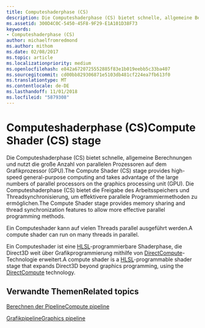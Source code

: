 ```yaml
---
title: Computeshaderphase (CS)
description: Die Computeshaderphase (CS) bietet schnelle, allgemeine Berechnungen und nutzt die große Anzahl von parallelen Prozessoren auf dem Grafikprozessor (GPU).
ms.assetid: 300D4C0C-5450-45F8-9F29-E1A101D38F73
keywords:
- Computeshaderphase (CS)
author: michaelfromredmond
ms.author: mithom
ms.date: 02/08/2017
ms.topic: article
ms.localizationpriority: medium
ms.openlocfilehash: e842a6720725552885f83e1b019eebb5c33ba407
ms.sourcegitcommit: cd00bb829306871e5103db481cf224ea7fb613f0
ms.translationtype: MT
ms.contentlocale: de-DE
ms.lasthandoff: 11/01/2018
ms.locfileid: "5879308"
---
```

# <a name="compute-shader-cs-stage"></a><span data-ttu-id="6d85f-104">Computeshaderphase (CS)</span><span class="sxs-lookup"><span data-stu-id="6d85f-104">Compute Shader (CS) stage</span></span>


<span data-ttu-id="6d85f-105">Die Computeshaderphase (CS) bietet schnelle, allgemeine Berechnungen und nutzt die große Anzahl von parallelen Prozessoren auf dem Grafikprozessor (GPU).</span><span class="sxs-lookup"><span data-stu-id="6d85f-105">The Compute Shader (CS) stage provides high-speed general-purpose computing and takes advantage of the large numbers of parallel processors on the graphics processing unit (GPU).</span></span> <span data-ttu-id="6d85f-106">Die Computeshaderphase (CS) bietet die Freigabe des Arbeitsspeichers und Threadsynchronisierung, um effektivere parallele Programmiermethoden zu ermöglichen.</span><span class="sxs-lookup"><span data-stu-id="6d85f-106">The Compute Shader stage provides memory sharing and thread synchronization features to allow more effective parallel programming methods.</span></span>

<span data-ttu-id="6d85f-107">Ein Computeshader kann auf vielen Threads parallel ausgeführt werden.</span><span class="sxs-lookup"><span data-stu-id="6d85f-107">A compute shader can run on many threads in parallel.</span></span>

<span data-ttu-id="6d85f-108">Ein Computeshader ist eine [HLSL](https://msdn.microsoft.com/library/windows/desktop/bb509561)-programmierbare Shaderphase, die Direct3D weit über Grafikprogrammierung mithilfe von [DirectCompute](http://go.microsoft.com/fwlink/p/?linkid=209544)-Technologie erweitert.</span><span class="sxs-lookup"><span data-stu-id="6d85f-108">A compute shader is a [HLSL](https://msdn.microsoft.com/library/windows/desktop/bb509561)-programmable shader stage that expands Direct3D beyond graphics programming, using the [DirectCompute](http://go.microsoft.com/fwlink/p/?linkid=209544) technology.</span></span>

## <a name="span-idrelated-topicsspanrelated-topics"></a><span data-ttu-id="6d85f-109"><span id="related-topics"></span>Verwandte Themen</span><span class="sxs-lookup"><span data-stu-id="6d85f-109"><span id="related-topics"></span>Related topics</span></span>


[<span data-ttu-id="6d85f-110">Berechnen der Pipeline</span><span class="sxs-lookup"><span data-stu-id="6d85f-110">Compute pipeline</span></span>](compute-pipeline.md)

[<span data-ttu-id="6d85f-111">Grafikpipeline</span><span class="sxs-lookup"><span data-stu-id="6d85f-111">Graphics pipeline</span></span>](graphics-pipeline.md)

 

 




